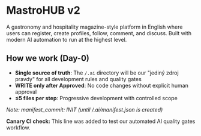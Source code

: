 # MastroHUB v2

A gastronomy and hospitality magazine-style platform in English where users can register, create profiles, follow, comment, and discuss. Built with modern AI automation to run at the highest level.

## How we work (Day-0)

- **Single source of truth**: The `/.ai` directory will be our "jediný zdroj pravdy" for all development rules and quality gates
- **WRITE only after Approved**: No code changes without explicit human approval
- **≤5 files per step**: Progressive development with controlled scope

_Note: manifest_commit: INIT (until /.ai/manifest.json is created)_

**Canary CI check:** This line was added to test our automated AI quality gates workflow.
